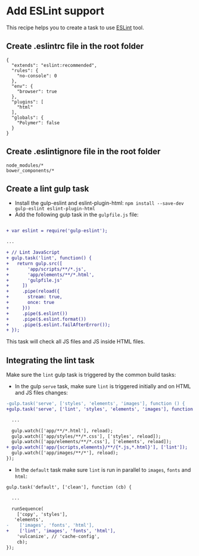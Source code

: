 # Add ESLint support

This recipe helps you to create a task to use [ESLint](http://eslint.org/) tool. 


## Create .eslintrc file in the root folder

```
{
  "extends": "eslint:recommended",
  "rules": {
    "no-console": 0
  },
  "env": {
    "browser": true
  },
  "plugins": [
    "html"
  ],
  "globals": {
    "Polymer": false
  }
}
```

## Create .eslintignore file in the root folder

```
node_modules/*
bower_components/*
```


## Create a lint gulp task

- Install the gulp-eslint and eslint-plugin-html: `npm install --save-dev gulp-eslint eslint-plugin-html`
- Add the following gulp task in the `gulpfile.js` file:

```patch

+ var eslint = require('gulp-eslint');

...

+ // Lint JavaScript
+ gulp.task('lint', function() {
+   return gulp.src([
+       'app/scripts/**/*.js',
+       'app/elements/**/*.html',
+       'gulpfile.js'
+     ])
+     .pipe(reload({
+       stream: true,
+       once: true
+     }))
+     .pipe($.eslint())
+     .pipe($.eslint.format())
+     .pipe($.eslint.failAfterError());
+ });
```

This task will check all JS files and JS inside HTML files.


## Integrating the lint task

Make sure the `lint` gulp task is triggered by the common build tasks:

 - In the gulp `serve` task, make sure `lint` is triggered initially and on HTML and JS files changes:

```patch
-gulp.task('serve', ['styles', 'elements', 'images'], function () {
+gulp.task('serve', ['lint', 'styles', 'elements', 'images'], function () {

  ...

  gulp.watch(['app/**/*.html'], reload);
  gulp.watch(['app/styles/**/*.css'], ['styles', reload]);
  gulp.watch(['app/elements/**/*.css'], ['elements', reload]);
+ gulp.watch(['app/{scripts,elements}/**/{*.js,*.html}'], ['lint']);
  gulp.watch(['app/images/**/*'], reload);
});
```

 - In the `default` task make sure `lint` is run in parallel to `images`, `fonts` and `html`:

```patch
gulp.task('default', ['clean'], function (cb) {

  ...

  runSequence(
    ['copy', 'styles'],
   'elements',
-    ['images', 'fonts', 'html'],
+    ['lint', 'images', 'fonts', 'html'],
    'vulcanize', // 'cache-config',
    cb);
});
```

